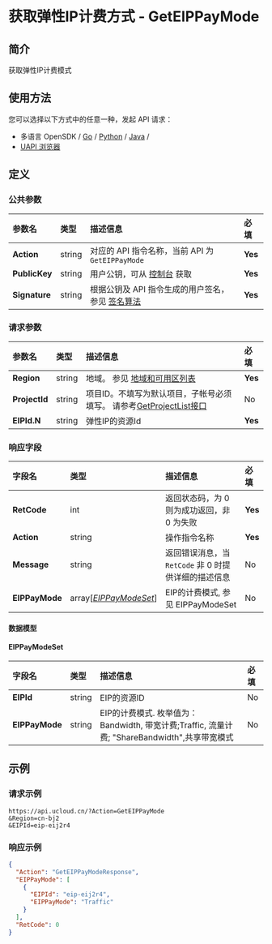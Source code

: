 # 获取弹性IP计费方式 - GetEIPPayMode

## 简介

获取弹性IP计费模式






## 使用方法

您可以选择以下方式中的任意一种，发起 API 请求：
- 多语言 OpenSDK / [Go](https://github.com/ucloud/ucloud-sdk-go) / [Python](https://github.com/ucloud/ucloud-sdk-python3) / [Java](https://github.com/ucloud/ucloud-sdk-java) /
- [UAPI 浏览器](https://console.ucloud.cn/uapi/detail?id=GetEIPPayMode)


## 定义

### 公共参数

| 参数名 | 类型 | 描述信息 | 必填 |
|:---|:---|:---|:---|
| **Action**     | string  | 对应的 API 指令名称，当前 API 为 `GetEIPPayMode`                        | **Yes** |
| **PublicKey**  | string  | 用户公钥，可从 [控制台](https://console.ucloud.cn/uapi/apikey) 获取                                             | **Yes** |
| **Signature**  | string  | 根据公钥及 API 指令生成的用户签名，参见 [签名算法](api/summary/signature.md)  | **Yes** |

### 请求参数

| 参数名 | 类型 | 描述信息 | 必填 |
|:---|:---|:---|:---|
| **Region** | string | 地域。 参见 [地域和可用区列表](api/summary/regionlist) |**Yes**|
| **ProjectId** | string | 项目ID。不填写为默认项目，子帐号必须填写。 请参考[GetProjectList接口](api/summary/get_project_list) |No|
| **EIPId.N** | string | 弹性IP的资源Id |**Yes**|

### 响应字段

| 字段名 | 类型 | 描述信息 | 必填 |
|:---|:---|:---|:---|
| **RetCode** | int | 返回状态码，为 0 则为成功返回，非 0 为失败 |**Yes**|
| **Action** | string | 操作指令名称 |**Yes**|
| **Message** | string | 返回错误消息，当 `RetCode` 非 0 时提供详细的描述信息 |No|
| **EIPPayMode** | array[[*EIPPayModeSet*](#EIPPayModeSet)] | EIP的计费模式, 参见 EIPPayModeSet |No|

#### 数据模型


#### EIPPayModeSet

| 字段名 | 类型 | 描述信息 | 必填 |
|:---|:---|:---|:---|
| **EIPId** | string | EIP的资源ID |No|
| **EIPPayMode** | string | EIP的计费模式. 枚举值为：Bandwidth, 带宽计费;Traffic, 流量计费; "ShareBandwidth",共享带宽模式 |No|

## 示例

### 请求示例
    
```
https://api.ucloud.cn/?Action=GetEIPPayMode
&Region=cn-bj2
&EIPId=eip-eij2r4
```

### 响应示例
    
```json
{
  "Action": "GetEIPPayModeResponse",
  "EIPPayMode": [
    {
      "EIPId": "eip-eij2r4",
      "EIPPayMode": "Traffic"
    }
  ],
  "RetCode": 0
}
```





